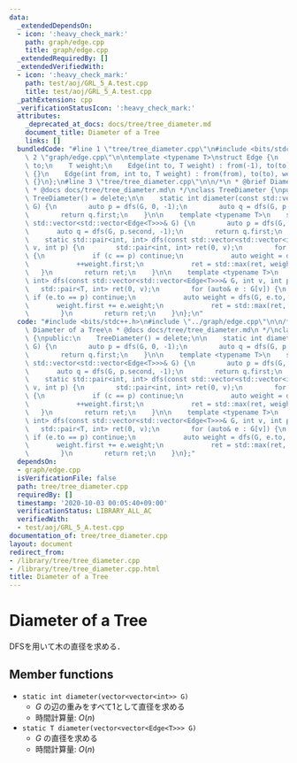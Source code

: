 ```yaml
---
data:
  _extendedDependsOn:
  - icon: ':heavy_check_mark:'
    path: graph/edge.cpp
    title: graph/edge.cpp
  _extendedRequiredBy: []
  _extendedVerifiedWith:
  - icon: ':heavy_check_mark:'
    path: test/aoj/GRL_5_A.test.cpp
    title: test/aoj/GRL_5_A.test.cpp
  _pathExtension: cpp
  _verificationStatusIcon: ':heavy_check_mark:'
  attributes:
    _deprecated_at_docs: docs/tree/tree_diameter.md
    document_title: Diameter of a Tree
    links: []
  bundledCode: "#line 1 \"tree/tree_diameter.cpp\"\n#include <bits/stdc++.h>\n#line\
    \ 2 \"graph/edge.cpp\"\n\ntemplate <typename T>\nstruct Edge {\n    int from,\
    \ to;\n    T weight;\n    Edge(int to, T weight) : from(-1), to(to), weight(weight)\
    \ {}\n    Edge(int from, int to, T weight) : from(from), to(to), weight(weight)\
    \ {}\n};\n#line 3 \"tree/tree_diameter.cpp\"\n\n/*\n * @brief Diameter of a Tree\n\
    \ * @docs docs/tree/tree_diameter.md\n */\nclass TreeDiameter {\npublic:\n   \
    \ TreeDiameter() = delete;\n\n    static int diameter(const std::vector<std::vector<int>>&\
    \ G) {\n        auto p = dfs(G, 0, -1);\n        auto q = dfs(G, p.second, -1);\n\
    \        return q.first;\n    }\n\n    template <typename T>\n    static T diameter(const\
    \ std::vector<std::vector<Edge<T>>>& G) {\n        auto p = dfs(G, 0, -1);\n \
    \       auto q = dfs(G, p.second, -1);\n        return q.first;\n    }\n\nprivate:\n\
    \    static std::pair<int, int> dfs(const std::vector<std::vector<int>>& G, int\
    \ v, int p) {\n        std::pair<int, int> ret(0, v);\n        for (int c : G[v])\
    \ {\n            if (c == p) continue;\n            auto weight = dfs(G, c, v);\n\
    \            ++weight.first;\n            ret = std::max(ret, weight);\n     \
    \   }\n        return ret;\n    }\n\n    template <typename T>\n    static std::pair<T,\
    \ int> dfs(const std::vector<std::vector<Edge<T>>>& G, int v, int p) {\n     \
    \   std::pair<T, int> ret(0, v);\n        for (auto& e : G[v]) {\n           \
    \ if (e.to == p) continue;\n            auto weight = dfs(G, e.to, v);\n     \
    \       weight.first += e.weight;\n            ret = std::max(ret, weight);\n\
    \        }\n        return ret;\n    }\n};\n"
  code: "#include <bits/stdc++.h>\n#include \"../graph/edge.cpp\"\n\n/*\n * @brief\
    \ Diameter of a Tree\n * @docs docs/tree/tree_diameter.md\n */\nclass TreeDiameter\
    \ {\npublic:\n    TreeDiameter() = delete;\n\n    static int diameter(const std::vector<std::vector<int>>&\
    \ G) {\n        auto p = dfs(G, 0, -1);\n        auto q = dfs(G, p.second, -1);\n\
    \        return q.first;\n    }\n\n    template <typename T>\n    static T diameter(const\
    \ std::vector<std::vector<Edge<T>>>& G) {\n        auto p = dfs(G, 0, -1);\n \
    \       auto q = dfs(G, p.second, -1);\n        return q.first;\n    }\n\nprivate:\n\
    \    static std::pair<int, int> dfs(const std::vector<std::vector<int>>& G, int\
    \ v, int p) {\n        std::pair<int, int> ret(0, v);\n        for (int c : G[v])\
    \ {\n            if (c == p) continue;\n            auto weight = dfs(G, c, v);\n\
    \            ++weight.first;\n            ret = std::max(ret, weight);\n     \
    \   }\n        return ret;\n    }\n\n    template <typename T>\n    static std::pair<T,\
    \ int> dfs(const std::vector<std::vector<Edge<T>>>& G, int v, int p) {\n     \
    \   std::pair<T, int> ret(0, v);\n        for (auto& e : G[v]) {\n           \
    \ if (e.to == p) continue;\n            auto weight = dfs(G, e.to, v);\n     \
    \       weight.first += e.weight;\n            ret = std::max(ret, weight);\n\
    \        }\n        return ret;\n    }\n};"
  dependsOn:
  - graph/edge.cpp
  isVerificationFile: false
  path: tree/tree_diameter.cpp
  requiredBy: []
  timestamp: '2020-10-03 00:05:40+09:00'
  verificationStatus: LIBRARY_ALL_AC
  verifiedWith:
  - test/aoj/GRL_5_A.test.cpp
documentation_of: tree/tree_diameter.cpp
layout: document
redirect_from:
- /library/tree/tree_diameter.cpp
- /library/tree/tree_diameter.cpp.html
title: Diameter of a Tree
---
```

# Diameter of a Tree

DFSを用いて木の直径を求める．

## Member functions

- `static int diameter(vector<vector<int>> G)`
    - $G$ の辺の重みをすべて1として直径を求める
    - 時間計算量: $O(n)$
- `static T diameter(vector<vector<Edge<T>>> G)`
    - $G$ の直径を求める
    - 時間計算量: $O(n)$